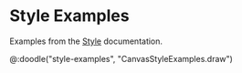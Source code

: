 # Style Examples

Examples from the [Style](../pictures/style.md) documentation.

@:doodle("style-examples", "CanvasStyleExamples.draw")
